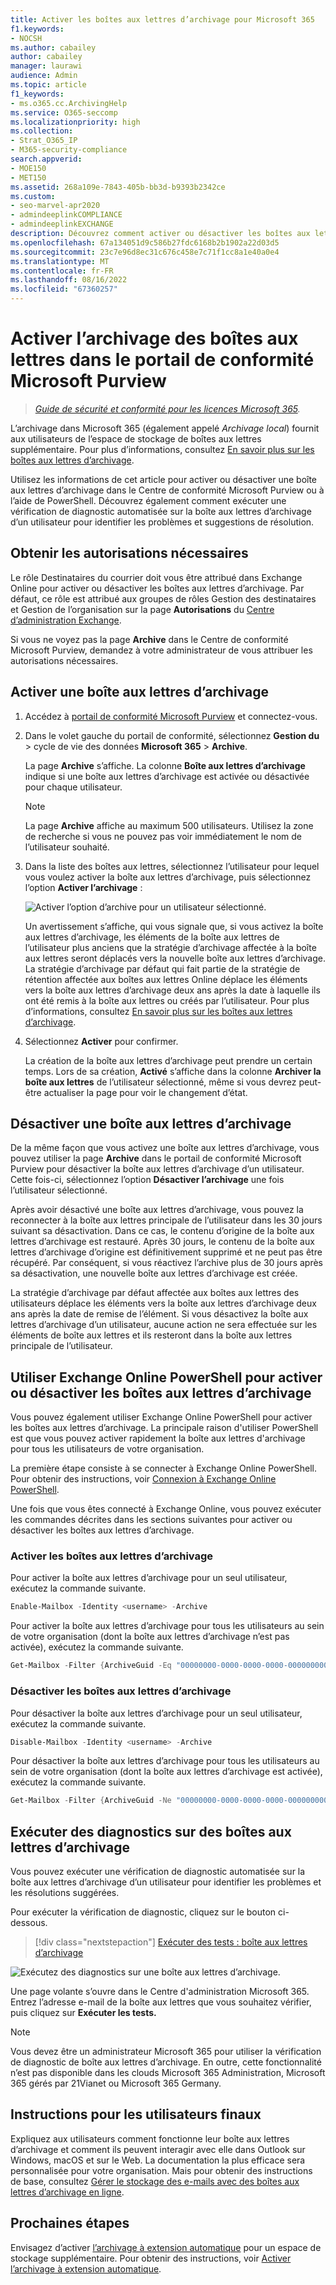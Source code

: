 ```yaml
---
title: Activer les boîtes aux lettres d’archivage pour Microsoft 365
f1.keywords:
- NOCSH
ms.author: cabailey
author: cabailey
manager: laurawi
audience: Admin
ms.topic: article
f1_keywords:
- ms.o365.cc.ArchivingHelp
ms.service: O365-seccomp
ms.localizationpriority: high
ms.collection:
- Strat_O365_IP
- M365-security-compliance
search.appverid:
- MOE150
- MET150
ms.assetid: 268a109e-7843-405b-bb3d-b9393b2342ce
ms.custom:
- seo-marvel-apr2020
- admindeeplinkCOMPLIANCE
- admindeeplinkEXCHANGE
description: Découvrez comment activer ou désactiver les boîtes aux lettres d’archivage pour prendre en charge la conservation des messages, la découverte électronique et les exigences de conservation de votre organisation.
ms.openlocfilehash: 67a134051d9c586b27fdc6168b2b1902a22d03d5
ms.sourcegitcommit: 23c7e96d8ec31c676c458e7c71f1cc8a1e40a0e4
ms.translationtype: MT
ms.contentlocale: fr-FR
ms.lasthandoff: 08/16/2022
ms.locfileid: "67360257"
---
```

# <a name="enable-archive-mailboxes-in-the-microsoft-purview-compliance-portal"></a>Activer l’archivage des boîtes aux lettres dans le portail de conformité Microsoft Purview

>*[Guide de sécurité et conformité pour les licences Microsoft 365](/office365/servicedescriptions/microsoft-365-service-descriptions/microsoft-365-tenantlevel-services-licensing-guidance/microsoft-365-security-compliance-licensing-guidance).*

L’archivage dans Microsoft 365 (également appelé *Archivage local*) fournit aux utilisateurs de l’espace de stockage de boîtes aux lettres supplémentaire. Pour plus d’informations, consultez [En savoir plus sur les boîtes aux lettres d’archivage](archive-mailboxes.md).

Utilisez les informations de cet article pour activer ou désactiver une boîte aux lettres d’archivage dans le Centre de conformité Microsoft Purview ou à l’aide de PowerShell. Découvrez également comment exécuter une vérification de diagnostic automatisée sur la boîte aux lettres d’archivage d’un utilisateur pour identifier les problèmes et suggestions de résolution.

## <a name="get-the-necessary-permissions"></a>Obtenir les autorisations nécessaires

Le rôle Destinataires du courrier doit vous être attribué dans Exchange Online pour activer ou désactiver les boîtes aux lettres d’archivage. Par défaut, ce rôle est attribué aux groupes de rôles Gestion des destinataires et Gestion de l’organisation sur la page **Autorisations** du <a href="https://go.microsoft.com/fwlink/p/?linkid=2059104" target="_blank">Centre d’administration Exchange</a>. 

Si vous ne voyez pas la page **Archive** dans le Centre de conformité Microsoft Purview, demandez à votre administrateur de vous attribuer les autorisations nécessaires.

## <a name="enable-an-archive-mailbox"></a>Activer une boîte aux lettres d’archivage

1. Accédez à <a href="https://go.microsoft.com/fwlink/p/?linkid=2077149" target="_blank">portail de conformité Microsoft Purview</a> et connectez-vous.

2. Dans le volet gauche du portail de conformité, sélectionnez **Gestion du** >  cycle de vie des données **Microsoft 365** > **Archive**.

   La page **Archive** s’affiche. La colonne **Boîte aux lettres d’archivage** indique si une boîte aux lettres d’archivage est activée ou désactivée pour chaque utilisateur.

   > [!NOTE]
   > La page **Archive** affiche au maximum 500 utilisateurs. Utilisez la zone de recherche si vous ne pouvez pas voir immédiatement le nom de l’utilisateur souhaité.

3. Dans la liste des boîtes aux lettres, sélectionnez l’utilisateur pour lequel vous voulez activer la boîte aux lettres d’archivage, puis sélectionnez l’option **Activer l’archivage** :
    
   ![Activer l’option d’archive pour un utilisateur sélectionné.](../media/enable-archive-option.png)
    
   Un avertissement s’affiche, qui vous signale que, si vous activez la boîte aux lettres d’archivage, les éléments de la boîte aux lettres de l’utilisateur plus anciens que la stratégie d’archivage affectée à la boîte aux lettres seront déplacés vers la nouvelle boîte aux lettres d’archivage. La stratégie d’archivage par défaut qui fait partie de la stratégie de rétention affectée aux boîtes aux lettres Online déplace les éléments vers la boîte aux lettres d’archivage deux ans après la date à laquelle ils ont été remis à la boîte aux lettres ou créés par l’utilisateur. Pour plus d’informations, consultez [En savoir plus sur les boîtes aux lettres d’archivage](archive-mailboxes.md).

5. Sélectionnez **Activer** pour confirmer.

   La création de la boîte aux lettres d’archivage peut prendre un certain temps. Lors de sa création, **Activé** s’affiche dans la colonne **Archiver la boîte aux lettres** de l’utilisateur sélectionné, même si vous devrez peut-être actualiser la page pour voir le changement d’état.

## <a name="disable-an-archive-mailbox"></a>Désactiver une boîte aux lettres d’archivage

De la même façon que vous activez une boîte aux lettres d’archivage, vous pouvez utiliser la page **Archive** dans le portail de conformité Microsoft Purview pour désactiver la boîte aux lettres d’archivage d’un utilisateur. Cette fois-ci, sélectionnez l’option **Désactiver l’archivage** une fois l’utilisateur sélectionné.

Après avoir désactivé une boîte aux lettres d’archivage, vous pouvez la reconnecter à la boîte aux lettres principale de l’utilisateur dans les 30 jours suivant sa désactivation. Dans ce cas, le contenu d’origine de la boîte aux lettres d’archivage est restauré. Après 30 jours, le contenu de la boîte aux lettres d’archivage d’origine est définitivement supprimé et ne peut pas être récupéré. Par conséquent, si vous réactivez l’archive plus de 30 jours après sa désactivation, une nouvelle boîte aux lettres d’archivage est créée.

La stratégie d’archivage par défaut affectée aux boîtes aux lettres des utilisateurs déplace les éléments vers la boîte aux lettres d’archivage deux ans après la date de remise de l’élément. Si vous désactivez la boîte aux lettres d’archivage d’un utilisateur, aucune action ne sera effectuée sur les éléments de boîte aux lettres et ils resteront dans la boîte aux lettres principale de l’utilisateur.

## <a name="use-exchange-online-powershell-to-enable-or-disable-archive-mailboxes"></a>Utiliser Exchange Online PowerShell pour activer ou désactiver les boîtes aux lettres d’archivage

Vous pouvez également utiliser Exchange Online PowerShell pour activer les boîtes aux lettres d’archivage. La principale raison d'utiliser PowerShell est que vous pouvez activer rapidement la boîte aux lettres d'archivage pour tous les utilisateurs de votre organisation.

La première étape consiste à se connecter à Exchange Online PowerShell. Pour obtenir des instructions, voir [Connexion à Exchange Online PowerShell](/powershell/exchange/connect-to-exchange-online-powershell).

Une fois que vous êtes connecté à Exchange Online, vous pouvez exécuter les commandes décrites dans les sections suivantes pour activer ou désactiver les boîtes aux lettres d’archivage.

### <a name="enable-archive-mailboxes"></a>Activer les boîtes aux lettres d’archivage

Pour activer la boîte aux lettres d’archivage pour un seul utilisateur, exécutez la commande suivante.

```powershell
Enable-Mailbox -Identity <username> -Archive
```

Pour activer la boîte aux lettres d’archivage pour tous les utilisateurs au sein de votre organisation (dont la boîte aux lettres d’archivage n’est pas activée), exécutez la commande suivante.

```powershell
Get-Mailbox -Filter {ArchiveGuid -Eq "00000000-0000-0000-0000-000000000000" -AND RecipientTypeDetails -Eq "UserMailbox"} | Enable-Mailbox -Archive
```

### <a name="disable-archive-mailboxes"></a>Désactiver les boîtes aux lettres d’archivage

Pour désactiver la boîte aux lettres d’archivage pour un seul utilisateur, exécutez la commande suivante.

```powershell
Disable-Mailbox -Identity <username> -Archive
```

Pour désactiver la boîte aux lettres d’archivage pour tous les utilisateurs au sein de votre organisation (dont la boîte aux lettres d’archivage est activée), exécutez la commande suivante.

```powershell
Get-Mailbox -Filter {ArchiveGuid -Ne "00000000-0000-0000-0000-000000000000" -AND RecipientTypeDetails -Eq "UserMailbox"} | Disable-Mailbox -Archive
```

## <a name="run-diagnostics-on-archive-mailboxes"></a>Exécuter des diagnostics sur des boîtes aux lettres d’archivage

Vous pouvez exécuter une vérification de diagnostic automatisée sur la boîte aux lettres d’archivage d’un utilisateur pour identifier les problèmes et les résolutions suggérées.

Pour exécuter la vérification de diagnostic, cliquez sur le bouton ci-dessous. 

> [!div class="nextstepaction"]
> [Exécuter des tests : boîte aux lettres d’archivage](https://aka.ms/PillarArchiveMailbox)

![Exécutez des diagnostics sur une boîte aux lettres d’archivage.](../media/ArchiveMailboxDiagnostics.png)

Une page volante s’ouvre dans le Centre d'administration Microsoft 365. Entrez l’adresse e-mail de la boîte aux lettres que vous souhaitez vérifier, puis cliquez sur **Exécuter les tests.**

> [!NOTE]
> Vous devez être un administrateur Microsoft 365 pour utiliser la vérification de diagnostic de boîte aux lettres d’archivage. En outre, cette fonctionnalité n’est pas disponible dans les clouds Microsoft 365 Administration, Microsoft 365 gérés par 21Vianet ou Microsoft 365 Germany.

## <a name="instructions-for-end-users"></a>Instructions pour les utilisateurs finaux

Expliquez aux utilisateurs comment fonctionne leur boîte aux lettres d’archivage et comment ils peuvent interagir avec elle dans Outlook sur Windows, macOS et sur le Web. La documentation la plus efficace sera personnalisée pour votre organisation. Mais pour obtenir des instructions de base, consultez [Gérer le stockage des e-mails avec des boîtes aux lettres d’archivage en ligne](https://prod.support.services.microsoft.com/en-us/office/manage-email-storage-with-online-archive-mailboxes-1cae7d17-7813-4fe8-8ca2-9a5494e9a721).

## <a name="next-steps"></a>Prochaines étapes

Envisagez d’activer [l’archivage à extension automatique](autoexpanding-archiving.md) pour un espace de stockage supplémentaire. Pour obtenir des instructions, voir [Activer l’archivage à extension automatique](enable-autoexpanding-archiving.md).
